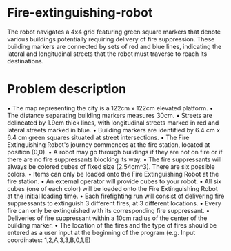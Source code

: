 # Fire-extinguishing-robot
The robot navigates a 4x4 grid featuring green square markers that denote various buildings potentially requiring delivery of fire suppression. These building markers are connected by sets of red and blue lines, indicating the lateral and longitudinal streets that the robot must traverse to reach its destinations. 

# Problem description
• The map representing the city is a 122cm x 122cm elevated platform.
• The distance separating building markers measures 30cm.
• Streets are delineated by 1.9cm thick lines, with longitudinal streets marked in red and lateral streets marked in blue.
• Building markers are identified by 6.4 cm x 6.4 cm green squares situated at street intersections.
• The Fire Extinguishing Robot's journey commences at the fire station, located at position (0,0).
• A robot may go through buildings if they are not on fire or if there are no fire suppressants blocking its way.
• The fire suppressants will always be colored cubes of fixed size (2.54cm^3). There are six possible colors.
• Items can only be loaded onto the Fire Extinguishing Robot at the fire station.
• An external operator will provide cubes to your robot.
• All six cubes (one of each color) will be loaded onto the Fire Extinguishing Robot at the initial loading time.
• Each firefighting run will consist of delivering fire suppressants to extinguish 3 different fires, at 3 different locations.
• Every fire can only be extinguished with its corresponding fire suppressant.
• Deliveries of fire suppressant within a 10cm radius of the center of the building marker.
• The location of the fires and the type of fires should be entered as a user input at the beginning of the program (e.g. Input coordinates: 1,2,A,3,3,B,0,1,E)